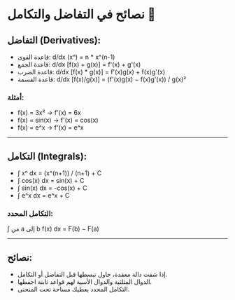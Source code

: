 # نصائح في التفاضل والتكامل 🧮

## التفاضل (Derivatives):
- قاعدة القوى: d/dx (xⁿ) = n * x^(n-1)
- قاعدة الجمع: d/dx [f(x) + g(x)] = f'(x) + g'(x)
- قاعدة الضرب: d/dx [f(x) * g(x)] = f'(x)g(x) + f(x)g'(x)
- قاعدة القسمة: d/dx [f(x)/g(x)] = (f'(x)g(x) − f(x)g'(x)) / g(x)²

### أمثلة:
- f(x) = 3x² → f'(x) = 6x
- f(x) = sin(x) → f'(x) = cos(x)
- f(x) = e^x → f'(x) = e^x

---

## التكامل (Integrals):
- ∫ xⁿ dx = (x^(n+1)) / (n+1) + C
- ∫ cos(x) dx = sin(x) + C
- ∫ sin(x) dx = -cos(x) + C
- ∫ e^x dx = e^x + C

### التكامل المحدد:
∫ من a إلى b f(x) dx = F(b) − F(a)

---

## نصائح:
- إذا شفت دالة معقدة، حاول تبسطها قبل التفاضل أو التكامل.
- الدوال المثلثية والدوال الأسية لهم قواعد ثابتة احفظها.
- التكامل المحدد يعطيك مساحة تحت المنحنى.
